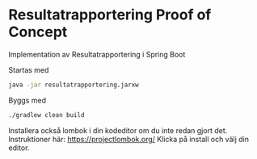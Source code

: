 # Resultatrapportering Proof of Concept

Implementation av Resultatrapportering i Spring Boot

Startas med

```bash
java -jar resultatrapportering.jarxw
```

Byggs med

```bash
./gradlew clean build
```

Installera också lombok i din kodeditor om du inte redan gjort det. Instruktioner här: https://projectlombok.org/
Klicka på install och välj din editor.
